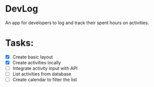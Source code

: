 # DevLog

An app for developers to log and track their spent hours on activities.

# Tasks:

- [x] Create basic layout
- [x] Create activities locally
- [ ] Integrate activity input with API
- [ ] List activities from database
- [ ] Create calendar to filter the list
